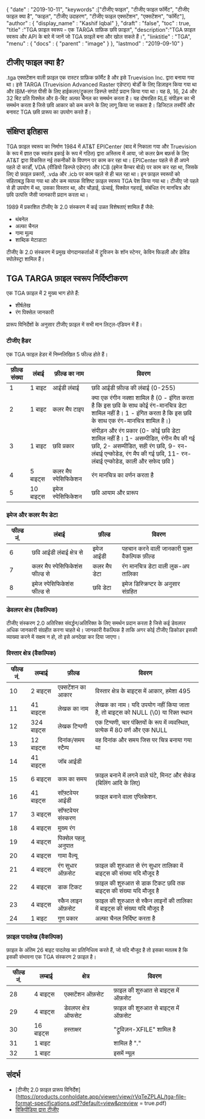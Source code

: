 {
  "date" : "2019-10-11",
  "keywords" :["टीजीए फाइल", "टीजीए फाइल फॉर्मेट", "टीजीए फाइल क्या है", "फाइल", "टीजीए उदाहरण", "टीजीए फाइल एक्सटेंशन", "एक्सटेंशन", "फॉर्मेट"],
  "author" : {
    "display_name" : "Kashif Iqbal"
},
  "draft" : "false",
  "toc" : true,
  "title" :"TGA फ़ाइल स्वरूप - एक TARGA ग्राफ़िक छवि फ़ाइल",
  "description":"TGA फ़ाइल स्वरूप और API के बारे में जानें जो TGA फ़ाइलें बना और खोल सकते हैं।",
  "linktitle" : "TGA",
  "menu" : {
    "docs" : {
      "parent" : "image"
}
},
  "lastmod" : "2019-09-10"
}

## टीजीए फाइल क्या है?

.tga एक्सटेंशन वाली फ़ाइल एक रास्टर ग्राफ़िक फ़ॉर्मैट है और इसे Truevision Inc. द्वारा बनाया गया था। इसे TARGA (Truevision Advanced Raster एडेप्टर) बोर्डों के लिए डिज़ाइन किया गया था और IBM-संगत पीसी के लिए हाईकलर/ट्रूकलर डिस्प्ले सपोर्ट प्रदान किया गया था। यह 8, 16, 24 और 32 बिट प्रति पिक्सेल और 8-बिट अल्फा चैनल का समर्थन करता है। यह दोषरहित RLE संपीड़न का भी समर्थन करता है जिसे छवि आकार को कम करने के लिए लागू किया जा सकता है। डिजिटल तस्वीरें और बनावट TGA छवि प्रारूप का उपयोग करते हैं।

## संक्षिप्त इतिहास

TGA फ़ाइल स्वरूप का निर्माण 1984 में AT&T EPICenter (बाद में निकाला गया और Truevision के रूप में ज्ञात एक स्वतंत्र इकाई के रूप में गठित) द्वारा अस्तित्व में आया, जो कलर फ्रेम बफ़र्स के लिए AT&T द्वारा विकसित नई तकनीकों के विपणन पर काम कर रहा था। EPICenter पहले से ही अपने पहले दो कार्डों, VDA (वीडियो डिस्प्ले एडेप्टर) और ICB (इमेज कैप्चर बोर्ड) पर काम कर रहा था, जिसके लिए दो फ़ाइल प्रकारों, .vda और .icb पर काम पहले से ही चल रहा था। इन फ़ाइल स्वरूपों को संहिताबद्ध किया गया था और कम व्यापक विशिष्ट फ़ाइल स्वरूप TGA पेश किया गया था। टीजीए जो पहले से ही उपयोग में था, उसका विस्तार था, और चौड़ाई, ऊंचाई, पिक्सेल गहराई, संबंधित रंग मानचित्र और छवि उत्पत्ति जैसी जानकारी प्रदान करता था।

1989 में प्रकाशित टीजीए के 2.0 संस्करण में कई उन्नत विशेषताएं शामिल हैं जैसे:

* थंबनेल
* अल्फा चैनल
* गामा मूल्य
* शाब्दिक मेटाडाटा

टीजीए के 2.0 संस्करण में प्रमुख योगदानकर्ताओं में ट्रूविजन के शॉन स्टेनर, केविन फिडली और डेविड स्पोलेस्ट्रा शामिल हैं।

## TGA TARGA फ़ाइल स्वरूप निर्दिष्टीकरण

एक TGA फ़ाइल में 2 मुख्य भाग होते हैं:

* शीर्षलेख
* रंग पिक्सेल जानकारी

प्रारूप विनिर्देशों के अनुसार टीजीए फ़ाइल में सभी मान लिट्ल-एंडियन में हैं।

### टीजीए हैडर

एक TGA फाइल हेडर में निम्नलिखित 5 फील्ड होते हैं।

|फ़ील्ड संख्या|लंबाई |फ़ील्ड का नाम |विवरण|
---|---|---|---|
|1| 1 बाइट | आईडी लंबाई | छवि आईडी फ़ील्ड की लंबाई (0-255) |
|2| 1 बाइट | कलर मैप टाइप | क्या एक रंगीन नक्शा शामिल है (0 - इंगित करता है कि इस छवि के साथ कोई रंग-मानचित्र डेटा शामिल नहीं है। 1 - इंगित करता है कि इस छवि के साथ एक रंग-मानचित्र शामिल है।)|
|3| 1 बाइट | छवि प्रकार | संपीड़न और रंग प्रकार (0- कोई छवि डेटा शामिल नहीं है। 1- असम्पीडित, रंगीन मैप की गई छवि, 2- असम्पीडित, सही रंग छवि, 9- रन-लंबाई एन्कोडेड, रंग मैप की गई छवि, 11- रन-लंबाई एन्कोडेड, काली और सफेद छवि )|
|4| 5 बाइट्स | कलर मैप स्पेसिफिकेशन | रंग मानचित्र का वर्णन करता है |
|5| 10 बाइट्स |इमेज स्पेसिफिकेशन| छवि आयाम और प्रारूप |

### इमेज और कलर मैप डेटा

| फील्ड नं. |लंबाई |फ़ील्ड |विवरण|
---|---|---|---|
|6 |छवि आईडी लंबाई क्षेत्र से| इमेज आईडी | पहचान करने वाली जानकारी युक्त वैकल्पिक फ़ील्ड |
|7 |कलर मैप स्पेसिफिकेशंस फील्ड से| कलर मैप डेटा | रंग मानचित्र डेटा वाली लुक-अप तालिका |
|8 |इमेज स्पेसिफिकेशंस फील्ड से| छवि डेटा | इमेज डिस्क्रिप्टर के अनुसार संग्रहित |

### डेवलपर क्षेत्र (वैकल्पिक)

टीजीए संस्करण 2.0 अतिरिक्त संवर्द्धन/अतिरिक्त के लिए समर्थन प्रदान करता है जिसे कई डेवलपर अधिक जानकारी संग्रहीत करना चाहते थे। जानकारी वैकल्पिक है ताकि अगर कोई टीजीए डिकोडर इसकी व्याख्या करने में सक्षम न हो, तो इसे अनदेखा कर दिया जाएगा।

### विस्तार क्षेत्र (वैकल्पिक)

|फील्ड नं.| लम्बाई| फ़ील्ड |विवरण|
---|---|---|---|
|10| 2 बाइट्स | एक्सटेंशन का आकार | विस्तार क्षेत्र के बाइट्स में आकार, हमेशा 495 |
|11| 41 बाइट्स| लेखक का नाम | लेखक का नाम। यदि उपयोग नहीं किया जाता है, तो बाइट्स को NULL (\0) या रिक्त स्थान | पर सेट किया जाना चाहिए
|12| 324 बाइट्स| लेखक टिप्पणी | एक टिप्पणी, चार पंक्तियों के रूप में व्यवस्थित, प्रत्येक में 80 वर्ण और एक NULL| शामिल है
|13| 12 बाइट्स| दिनांक/समय स्टैम्प | वह दिनांक और समय जिस पर चित्र बनाया गया था|
|14| 41 बाइट्स| जॉब आईडी ||
|15| 6 बाइट्स| काम का समय| फ़ाइल बनाने में लगने वाले घंटे, मिनट और सेकंड (बिलिंग आदि के लिए)|
|16| 41 बाइट्स| सॉफ़्टवेयर आईडी | फ़ाइल बनाने वाला एप्लिकेशन.|
|17| 3 बाइट्स| सॉफ्टवेयर संस्करण ||
|18| 4 बाइट्स| मुख्य रंग||
|19| 4 बाइट्स| पिक्सेल पहलू अनुपात ||
|20| 4 बाइट्स| गामा वैल्यू ||
|21| 4 बाइट्स| रंग सुधार ऑफ़सेट | फ़ाइल की शुरुआत से रंग सुधार तालिका में बाइट्स की संख्या यदि मौजूद है |
|22| 4 बाइट्स| डाक टिकट | फ़ाइल की शुरुआत से डाक टिकट छवि तक बाइट्स की संख्या यदि मौजूद है
|23| 4 बाइट्स| स्कैन लाइन ऑफ़सेट | फ़ाइल की शुरुआत से स्कैन लाइनों की तालिका में बाइट्स की संख्या यदि मौजूद है
|24| 1 बाइट| गुण प्रकार | अल्फा चैनल निर्दिष्ट करता है |

### फ़ाइल पादलेख (वैकल्पिक)

फ़ाइल के अंतिम 26 बाइट पादलेख का प्रतिनिधित्व करते हैं, जो यदि मौजूद है तो इसका मतलब है कि इसकी संभावना एक TGA संस्करण 2 फ़ाइल है।

|फील्ड नं.| लम्बाई| क्षेत्र| विवरण|
---|---|---|---|
|28| 4 बाइट्स| एक्सटेंशन ऑफ़सेट| फ़ाइल की शुरुआत से बाइट्स में ऑफ़सेट |
|29| 4 बाइट्स| डेवलपर क्षेत्र ऑफसेट | फ़ाइल की शुरुआत से बाइट्स में ऑफ़सेट |
|30| 16 बाइट्स| हस्ताक्षर| "ट्रूविज़न-XFILE" शामिल है|
|31| 1 बाइट| | शामिल है "."||
|32| 1 बाइट| | इसमें न्यूल| शामिल है


## संदर्भ

* [टीजीए 2.0 फ़ाइल प्रारूप विनिर्देश](https://products.conholdate.app/viewer/view/rVqTeZPLAL/tga-file-format-specifications.pdf?default=view&preview = true.pdf)
* [विकिपीडिया द्वारा टीजीए](https://en.wikipedia.org/wiki/Truevision_TGA)

